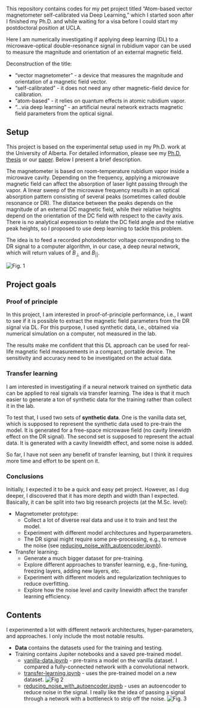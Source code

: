 This repository contains codes for my pet project titled “Atom-based vector magnetometer self-calibrated via Deep Learning,” which I started soon after I finished my Ph.D. and while waiting for a visa before I could start my postdoctoral position at UCLA. 

Here I am numerically investigating if applying deep learning (DL) to a microwave-optical double-resonance signal in rubidium vapor can be used to measure the magnitude and orientation of an external magnetic field.

Deconstruction of the title:

- “vector magnetometer” - a device that measures the magnitude and orientation of a magnetic field vector.
- “self-calibrated” -  it does not need any other magnetic-field device for calibration.
- “atom-based” - it relies on quantum effects in atomic rubidium vapor.
- “…via deep learning” - an artificial neural network extracts magnetic field parameters from the optical signal.

## Setup

This project is based on the experimental setup used in my Ph.D. work at the University of Alberta. For detailed information, please see my [Ph.D. thesis](https://era.library.ualberta.ca/items/b0cd4cfb-e3bd-46ac-a270-8950baea0d94) or our [paper](https://arxiv.org/pdf/2110.10673.pdf). Below I present a brief description.

The magnetometer is based on room-temperature rubidium vapor inside a microwave cavity. Depending on the frequency, applying a microwave magnetic field can affect the absorption of laser light passing through the vapor. A linear sweep of the microwave frequency results in an optical absorption pattern consisting of several peaks (sometimes called double resonance or DR). The distance between the peaks depends on the magnitude of an external DC magnetic field, while their relative heights depend on the orientation of the DC field with respect to the cavity axis. There is no analytical expression to relate the DC field angle and the relative peak heights, so I proposed to use deep learning to tackle this problem.

The idea is to feed a recorded photodetector voltage corresponding to the DR signal to a computer algorithm, in our case, a deep neural network, which will return values of $B_{\perp}$ and $B_{||}$.

![Fig. 1](FIg1.png)

## Project goals

### Proof of principle

In this project, I am interested in proof-of-principle performance, i.e., I want to see if it is possible to extract the magnetic field parameters from the DR signal via DL. For this purpose, I used synthetic data, i.e., obtained via numerical simulation on a computer, not measured in the lab. 

The results make me confident that this DL approach can be used for real-life magnetic field measurements in a compact, portable device. The sensitivity and accuracy need to be investigated on the actual data.

### Transfer learning

I am interested in investigating if a neural network trained on synthetic data can be applied to real signals via transfer learning. The idea is that it much easier to generate a ton of synthetic data for the training rather than collect it in the lab.

To test that, I used two sets of ******************************synthetic data******************************. One is the vanilla data set, which is supposed to represent the synthetic data used to pre-train the model. It is generated for a free-space microwave field (no cavity linewidth effect on the DR signal). The second set is supposed to represent the actual data. It is generated with a cavity linewidth effect, and some noise is added. 

So far, I have not seen any benefit of transfer learning, but I think it requires more time and effort to be spent on it.

### Conclusions

Initially, I expected it to be a quick and easy pet project. However, as I dug deeper, I discovered that it has more depth and width than I expected. Basically, it can be split into two big research projects (at the M.Sc. level):

- Magnetometer prototype:
    - Collect a lot of diverse real data and use it to train and test the model.
    - Experiment with different model architectures and hyperparameters.
    - The DR signal might require some pre-processing, e.g., to remove the noise (see [reducing_noise_with_autoencoder.ipynb](https://github.com/tretyakovmipt/atomic_magnetometry_DL/blob/main/Training/reducing_noise_with_autoencoder.ipynb)).
- Transfer learning:
    - Generate a much bigger dataset for pre-training.
    - Explore different approaches to transfer learning, e.g., fine-tuning, freezing layers, adding new layers, etc.
    - Experiment with different models and regularization techniques to reduce overfitting.
    - Explore how the noise level and cavity linewidth affect the transfer learning efficiency.

## Contents

I experimented a lot with different network architectures, hyper-parameters, and approaches. I only include the most notable results.

- **Data** contains the datasets used for the training and testing.
- Training contains Jupiter notebooks and a saved pre-trained model.
    - [vanilla-data.ipynb](https://github.com/tretyakovmipt/atomic_magnetometry_DL/blob/main/Training/vanilla-data.ipynb) - pre-trains a model on the vanilla dataset. I compared a fully-connected network with a convolutional network.
    - [transfer-learning.ipynb](https://github.com/tretyakovmipt/atomic_magnetometry_DL/blob/main/Training/transfer-learning.ipynb) - uses the pre-trained model on a new dataset.         ![Fig 2](Training/model.png)
    - [reducing_noise_with_autoencoder.ipynb](https://github.com/tretyakovmipt/atomic_magnetometry_DL/blob/main/Training/reducing_noise_with_autoencoder.ipynb) - uses an autoencoder to reduce noise in the signal. I really like the idea of passing a signal through a network with a bottleneck to strip off the noise. ![Fig. 3](Fig3.png)
